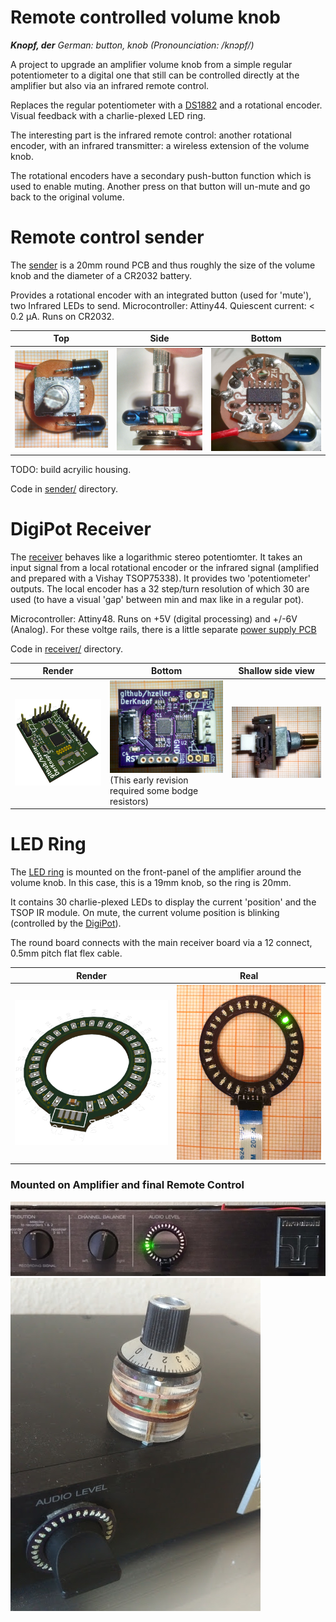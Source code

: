 Remote controlled volume knob
=============================

_**Knopf, der** German: button, knob (Pronounciation: /knɔpf/)_

A project to upgrade an amplifier volume knob from a simple regular
potentiometer to a digital one that still can be controlled
directly at the amplifier but also via an infrared remote control.

Replaces the regular potentiometer with a [DS1882] and a rotational encoder.
Visual feedback with a charlie-plexed LED ring.

The interesting part is the infrared remote control: another rotational encoder,
with an infrared transmitter: a wireless extension of the volume knob.

The rotational encoders have a secondary push-button function which is used to
enable muting. Another press on that button will un-mute and go back to the
original volume.

# Remote control sender
The [sender](./pcb/remote-control) is a 20mm round PCB and thus roughly the
size of the volume knob and the diameter of a CR2032 battery.

Provides a rotational encoder with an integrated button (used for 'mute'), two
Infrared LEDs to send.
Microcontroller: Attiny44. Quiescent current: < 0.2 μA. Runs on CR2032.


Top                    | Side                       | Bottom
-----------------------|----------------------------|--------------------------
![](img/sender-top.jpg)|![](img/sender-sideways.jpg)|![](img/sender-bottom.jpg)

TODO: build acryilic housing.

Code in [sender/](./sender) directory.

# DigiPot Receiver

The [receiver](pcb/digi-pot) behaves like a logarithmic stereo potentiomter.
It takes an input signal from a local rotational encoder or the infrared
signal (amplified and prepared with a Vishay TSOP75338).
It provides two 'potentiometer' outputs. The local encoder has a 32 step/turn
resolution of which 30 are used (to have a visual 'gap' between min and max
like in a regular pot).

Microcontroller: Attiny48.
Runs on +5V (digital processing) and +/-6V (Analog). For these voltge rails,
there is a little separate [power supply PCB](./pcb/power)

Code in [receiver/](./receiver) directory.

Render                      |  Bottom                      | Shallow side view
----------------------------|------------------------------|----------------------------|
![](img/digi-pot-render.png)|![](img/receiver-bottom.jpg) (This early revision required some bodge resistors)|![](img/receiver-shallow-side.jpg)|


# LED Ring
The [LED ring](./pcb/led-ring) is mounted on the front-panel of the amplifier
around the volume knob. In this case, this is a 19mm knob, so the ring is 20mm.

It contains 30 charlie-plexed LEDs to display the current 'position' and the
TSOP IR module. On mute, the current volume position is blinking (controlled by
the [DigiPot](./pcb/digi-pot)).

The round board connects with the main receiver board via a 12 connect,
0.5mm pitch flat flex cable.

Render                       | Real
-----------------------------|----------------------
![](img/led-ring-render.png) | ![](img/led-ring.jpg)

### Mounted on Amplifier and final Remote Control

![](img/on-device.jpg)
![](img/knopf-remote.jpg)

[DS1882]: https://datasheets.maximintegrated.com/en/ds/DS1882.pdf